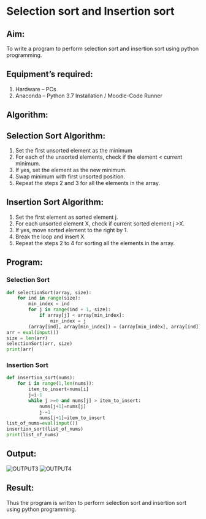 # Selection sort and Insertion sort
## Aim:
To write a program to perform selection sort and insertion sort using python programming.
## Equipment’s required:
1.	Hardware – PCs
2.	Anaconda – Python 3.7 Installation / Moodle-Code Runner
## Algorithm:
## Selection Sort Algorithm:
1.	Set the first unsorted element as the minimum
2.	For each of the unsorted elements, check if the element < current minimum.
3.	If yes, set the element as the new minimum.
4.	Swap minimum with first unsorted position.
5.	Repeat the steps 2 and 3 for all the elements in the array.
## Insertion Sort Algorithm:
1.	Set the first element as sorted element j.
2.	For each unsorted element X, check if current sorted element j >X.
3.	If yes, move sorted element to the right by 1.
4.	Break the loop and insert X.
5.	Repeat the steps 2 to 4 for sorting all the elements in the array.
## Program:
### Selection Sort
```python
def selectionSort(array, size): 
    for ind in range(size):
        min_index = ind
        for j in range(ind + 1, size):
            if array[j] < array[min_index]:
                min_index = j
        (array[ind], array[min_index]) = (array[min_index], array[ind])
arr = eval(input())
size = len(arr)
selectionSort(arr, size)
print(arr)
```
### Insertion Sort
```python
def insertion_sort(nums):
    for i in range(1,len(nums)):
        item_to_insert=nums[i]
        j=i-1
        while j >=0 and nums[j] > item_to_insert:
            nums[j+1]=nums[j]
            j-=1
            nums[j+1]=item_to_insert
list_of_nums=eval(input())
insertion_sort(list_of_nums)
print(list_of_nums)
```
## Output:
![OUTPUT3](https://github.com/S-ARVIND01/Sorting-Algorithm/assets/118707337/c6694b1d-5798-4484-b0de-4381c3fdc4c4)
![OUTPUT4](https://github.com/S-ARVIND01/Sorting-Algorithm/assets/118707337/23a7e888-36e7-43be-8c7e-3911ee1acb36)
## Result:
Thus the program is written to perform selection sort and insertion sort using python programming.
